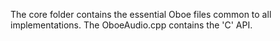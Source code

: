 The core folder contains the essential Oboe files common to all implementations.
The OboeAudio.cpp contains the 'C' API.
